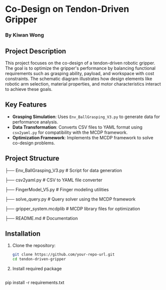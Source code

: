 # Co-Design on Tendon-Driven Gripper  
### By Kiwan Wong

## Project Description
This project focuses on the co-design of a tendon-driven robotic gripper. The goal is to optimize the gripper's performance by balancing functional requirements such as grasping ability, payload, and workspace with cost constraints. The schematic diagram illustrates how design elements like robotic arm selection, material properties, and motor characteristics interact to achieve these goals.

## Key Features
- **Grasping Simulation**: Uses `Env_BallGrasping_V3.py` to generate data for performance analysis.
- **Data Transformation**: Converts CSV files to YAML format using `csv2yaml.py` for compatibility with the MCDP framework.
- **Optimization Framework**: Implements the MCDP framework to solve co-design problems.

## Project Structure
├── Env_BallGrasping_V3.py     # Script for data generation

├── csv2yaml.py                # CSV to YAML file converter

├── FingerModel_V5.py          # Finger modeling utilities

├── solve_query.py             # Query solver using the MCDP framework

├── gripper_system.mcdplib     # MCDP library files for optimization

├── README.md                  # Documentation

## Installation
1. Clone the repository:
   ```bash
   git clone https://github.com/your-repo-url.git
   cd tendon-driven-gripper
2. Install required package
   ```bash
  pip install -r requirements.txt

